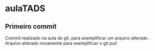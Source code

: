   # aulaTADS

## Primeiro commit

Commit realizado na aula de git, para exemplificar um arquivo alterado .
Arquivo alterado novamente para exemplificar o git pull
